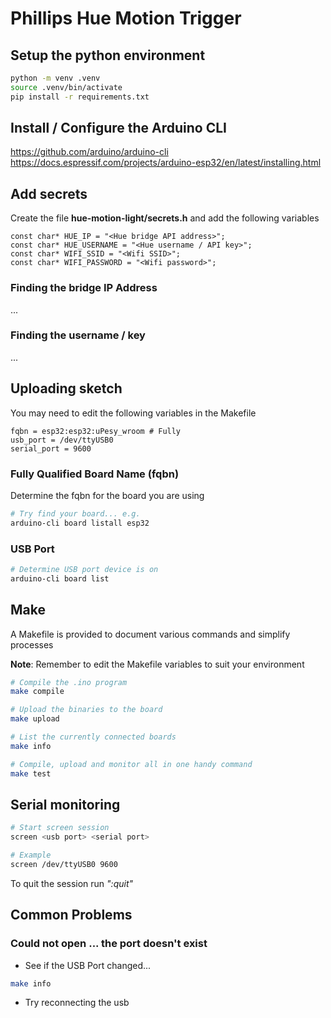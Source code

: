 # Phillips Hue Motion Trigger

## Setup the python environment

```bash
python -m venv .venv
source .venv/bin/activate
pip install -r requirements.txt
```

## Install / Configure the Arduino CLI

https://github.com/arduino/arduino-cli
https://docs.espressif.com/projects/arduino-esp32/en/latest/installing.html

## Add secrets

Create the file **hue-motion-light/secrets.h** and add the following variables

```text
const char* HUE_IP = "<Hue bridge API address>";
const char* HUE_USERNAME = "<Hue username / API key>";
const char* WIFI_SSID = "<Wifi SSID>";
const char* WIFI_PASSWORD = "<Wifi password>";
```

### Finding the bridge IP Address
...

### Finding the username / key
...

## Uploading sketch

You may need to edit the following variables in the Makefile

```text
fqbn = esp32:esp32:uPesy_wroom # Fully 
usb_port = /dev/ttyUSB0
serial_port = 9600
```

### Fully Qualified Board Name (fqbn)

Determine the fqbn for the board you are using

```bash
# Try find your board... e.g.
arduino-cli board listall esp32
```

### USB Port

```bash
# Determine USB port device is on
arduino-cli board list
```

## Make 

A Makefile is provided to document various commands and simplify processes

**Note**: Remember to edit the Makefile variables to suit your environment

```bash
# Compile the .ino program
make compile

# Upload the binaries to the board
make upload

# List the currently connected boards 
make info

# Compile, upload and monitor all in one handy command
make test 
```

## Serial monitoring

```bash
# Start screen session
screen <usb port> <serial port>

# Example
screen /dev/ttyUSB0 9600
```

To quit the session run *<ctrl-a> ":quit"*

## Common Problems

### Could not open <USB PORT> ... the port doesn't exist
- See if the USB Port changed...
```bash
make info
```
- Try reconnecting the usb



